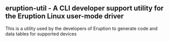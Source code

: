 ## eruption-util - A CLI developer support utility for the Eruption Linux user-mode driver

This is a utility used by the developers of Eruption to generate code and data tables for supported devices
